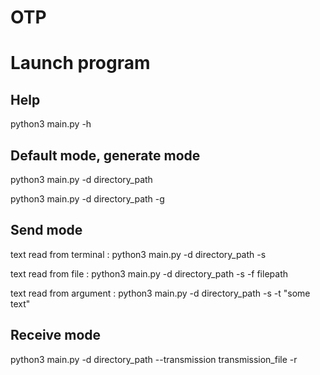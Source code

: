 # OTP

# Launch program

## Help

python3 main.py -h

## Default mode, generate mode

python3 main.py -d directory_path

python3 main.py -d directory_path -g

## Send mode

text read from terminal : python3 main.py -d directory_path -s

text read from file : python3 main.py -d directory_path -s -f filepath

text read from argument : python3 main.py -d directory_path -s -t "some text"

## Receive mode

python3 main.py -d directory_path --transmission transmission_file -r